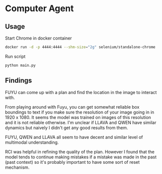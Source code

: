 # Computer Agent

## Usage

Start Chrome in docker container
```bash
docker run -d -p 4444:4444 --shm-size="2g" selenium/standalone-chrome
```

Run script
```bash
python main.py
```

## Findings

FUYU can come up with a plan and find the location in the image to interact with.

From playing around with Fuyu, you can get somewhat reliable box boundings to text if you make sure the resolution of your image going in in 1920 x 1080. It seems the model was trained on images of this resolution and it is not reliable otherwise. I'm unclear if LLAVA and QWEN have similar dynamics but naively I didn't get any good results from them.

FUYU, QWEN and LLAVA all seem to have decent and similar level of multimodal understanding.

RCI was helpful in refining the quality of the plan. However I found that the model tends to continue making mistakes if a mistake was made in the past (past context) so it's probably important to have some sort of reset mechanism.